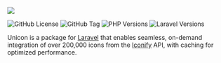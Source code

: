 [![](docs/og.svg)](https://unicon.rocks)

![GitHub License](https://img.shields.io/github/license/nhedger/unicon)
![GitHub Tag](https://img.shields.io/github/v/tag/nhedger/unicon?label=version)
![PHP Versions](https://img.shields.io/badge/php-%3E%3D8.1-blue)
![Laravel Versions](https://img.shields.io/badge/laravel-%3E%3D10-red)

Unicon is a package for [Laravel] that enables seamless, on-demand integration of over 200,000 icons from the [Iconify] API, with caching for optimized performance.

[Laravel]: https://laravel.com
[Iconify]: https://iconify.design/
